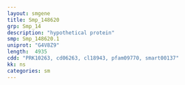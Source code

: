 ```yaml
---
layout: smgene
title: Smp_148620
grp: Smp_14
description: "hypothetical protein"
smp: Smp_148620.1
uniprot: "G4V8Z9"
length:  4935
cdd: "PRK10263, cd06263, cl18943, pfam09770, smart00137"
kk: ns
categories: sm
---
```

